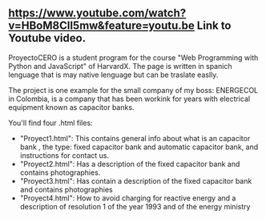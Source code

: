 https://www.youtube.com/watch?v=HBoM8ClI5mw&feature=youtu.be
Link to Youtube video.
----------------------------------

ProyectoCERO  is a student program for the course "Web Programming with Python and JavaScript" of HarvardX.
The page is written in spanich lenguage that is may native lenguage but can be traslate easlly.

The project is one example for the small company of my boss: ENERGECOL in Colombia,  is a company that has been workink for years with electrical equipment known as capacitor banks.

You'll find four .html files:
- "Proyect1.html": This contains general info about what is an capacitor bank , the type: fixed capacitor bank and automatic capacitor bank, and instructions for contact us.
- "Proyect2.html": Has a description of the fixed capacitor bank and contains photographies. 
- "Proyect3.html": Has contain a description of the fixed capacitor bank and contains photographies
- "Proyect4.html": How to avoid charging for reactive energy and a description of resolution 1 of the year 1993 and of the energy ministry
